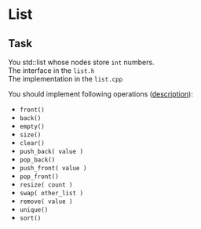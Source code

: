 # List

## Task

You  std::list whose nodes store `int` numbers.</br>
The interface in the `list.h`</br>
The implementation in the `list.cpp`

You should implement following operations ([description](https://en.cppreference.com/w/cpp/container/list)):
* `front()`
* `back()`
* `empty()`
* `size()` 
* `clear()`
* `push_back( value )`
* `pop_back()`
* `push_front( value )`
* `pop_front()`
* `resize( count )`
* `swap( other_list )`
* `remove( value )`
* `unique()`
* `sort()`